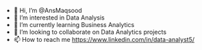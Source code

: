 - 👋 Hi, I’m @AnsMaqsood
- 👀 I’m interested in Data Analysis
- 🌱 I’m currently learning Business Analytics
- 💞️ I’m looking to collaborate on Data Analytics projects
- 📫 How to reach me https://www.linkedin.com/in/data-analyst5/

<!---
AnsMaqsood/AnsMaqsood is a ✨ special ✨ repository because its `README.md` (this file) appears on your GitHub profile.
You can click the Preview link to take a look at your changes.
--->

